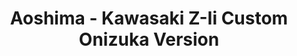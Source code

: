 ---
layout: product
title: "Aoshima - Kawasaki Z-Ii Custom Onizuka Version"
price: "TBA" 
desc: "N/A"
img_path: "/assets/img/AO05606.webp"
brand: "N/A"
available: false
special_offer: false
new: false
soon: false
cat: "010000"
subcat: "013700"
subsubcat: "0N/A"
sifra: "AO05606"
popular: false
spec: false
---
